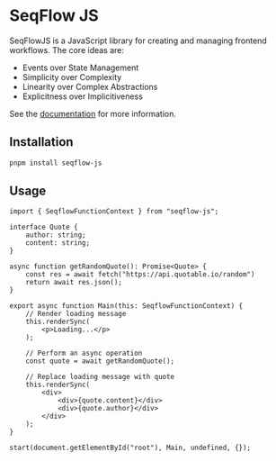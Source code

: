 # SeqFlow JS

SeqFlowJS is a JavaScript library for creating and managing frontend workflows. The core ideas are:
- Events over State Management
- Simplicity over Complexity
- Linearity over Complex Abstractions
- Explicitness over Implicitiveness

See the [documentation](https://seqflow.dev) for more information.

## Installation

```bash
pnpm install seqflow-js
```

## Usage

```tsx
import { SeqflowFunctionContext } from "seqflow-js";

interface Quote {
	author: string;
	content: string;
}

async function getRandomQuote(): Promise<Quote> {
	const res = await fetch("https://api.quotable.io/random")
	return await res.json();
}

export async function Main(this: SeqflowFunctionContext) {
	// Render loading message
	this.renderSync(
		<p>Loading...</p>
	);

	// Perform an async operation
	const quote = await getRandomQuote();

	// Replace loading message with quote
	this.renderSync(
		<div>
			<div>{quote.content}</div>
			<div>{quote.author}</div>
		</div>
	);
}

start(document.getElementById("root"), Main, undefined, {});
```
